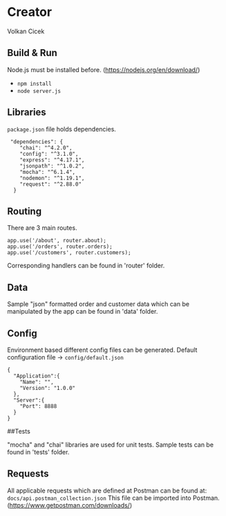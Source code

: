 # Creator
Volkan Cicek


## Build & Run

Node.js must be installed before. (https://nodejs.org/en/download/)

* `npm install`
* `node server.js`


## Libraries

`package.json` file holds dependencies.

```
 "dependencies": {
    "chai": "^4.2.0",
    "config": "^3.1.0",
    "express": "^4.17.1",
    "jsonpath": "^1.0.2",
    "mocha": "^6.1.4",
    "nodemon": "^1.19.1",
    "request": "^2.88.0"
  }
```
## Routing

There are 3 main routes.
```
app.use('/about', router.about);
app.use('/orders', router.orders);
app.use('/customers', router.customers);
```
Corresponding handlers can be found in 'router' folder.

## Data
Sample "json" formatted order and customer data which can be manipulated by the app can be found  in 'data' folder. 

## Config

Environment based different config files can be generated.
Default configuration file -> `config/default.json` 

```
{
  "Application":{
    "Name": "",
    "Version": "1.0.0"
  },
  "Server":{
    "Port": 8888
  }
}
```
##Tests

"mocha" and "chai" libraries are used for unit tests. Sample tests can be found in 'tests' folder.

## Requests

All applicable requests which are defined at Postman can be found at:
`docs/api.postman_collection.json`
This file can be imported into Postman.(https://www.getpostman.com/downloads/)


